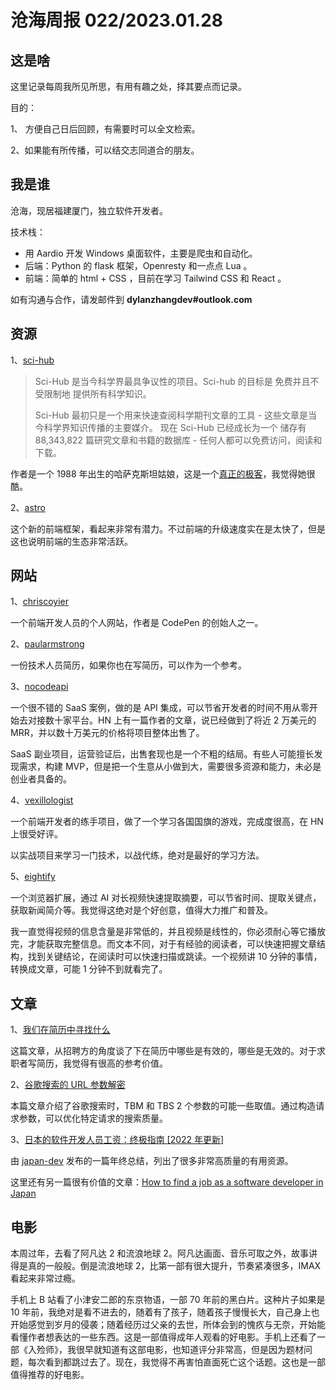 # 沧海周报 022/2023.01.28

## 这是啥

这里记录每周我所见所思，有用有趣之处，择其要点而记录。

目的：

1、 方便自己日后回顾，有需要时可以全文检索。

2、如果能有所传播，可以结交志同道合的朋友。

## 我是谁

沧海，现居福建厦门，独立软件开发者。

技术栈：

- 用 Aardio 开发 Windows 桌面软件，主要是爬虫和自动化。
- 后端：Python 的 flask 框架，Openresty 和一点点 Lua 。
- 前端：简单的 html + CSS ，目前在学习 Tailwind CSS 和 React 。

如有沟通与合作，请发邮件到 **dylanzhangdev#outlook.com**

## 资源

1、[sci-hub](https://sci-hub.ru/about)

> Sci-Hub 是当今科学界最具争议性的项目。Sci-hub 的目标是 免费并且不受限制地 提供所有科学知识。
>
> Sci-Hub 最初只是一个用来快速查阅科学期刊文章的工具 - 这些文章是当今科学界知识传播的主要媒介。 现在 Sci-Hub 已经成长为一个 储存有 88,343,822 篇研究文章和书籍的数据库 - 任何人都可以免费访问，阅读和下载。

作者是一个 1988 年出生的哈萨克斯坦姑娘，这是一个[真正的极客](https://sci-hub.ru/alexandra)，我觉得她很酷。

2、[astro](https://astro.build/)

这个新的前端框架，看起来非常有潜力。不过前端的升级速度实在是太快了，但是这也说明前端的生态非常活跃。

## 网站

1、[chriscoyier](https://chriscoyier.net/)

一个前端开发人员的个人网站，作者是 CodePen 的创始人之一。

2、[paularmstrong](https://paularmstrong.dev/resume/)

一份技术人员简历，如果你也在写简历，可以作为一个参考。

3、[nocodeapi](https://nocodeapi.com/marketplace/)

一个很不错的 SaaS 案例，做的是 API 集成，可以节省开发者的时间不用从零开始去对接数十家平台。HN 上有一篇作者的文章，说已经做到了将近 2 万美元的 MRR，并以数十万美元的价格将项目整体出售了。

SaaS 副业项目，运营验证后，出售套现也是一个不粗的结局。有些人可能擅长发现需求，构建 MVP，但是把一个生意从小做到大，需要很多资源和能力，未必是创业者具备的。

4、[vexillologist](https://billywojcicki.github.io/vexillologist/)

一个前端开发者的练手项目，做了一个学习各国国旗的游戏，完成度很高，在 HN 上很受好评。

以实战项目来学习一门技术，以战代练，绝对是最好的学习方法。

5、[eightify](https://www.eightify.app/)

一个浏览器扩展，通过 AI 对长视频快速提取摘要，可以节省时间、提取关键点，获取新闻简介等。我觉得这绝对是个好创意，值得大力推广和普及。

我一直觉得视频的信息含量是非常低的，并且视频是线性的，你必须耐心等它播放完，才能获取完整信息。而文本不同，对于有经验的阅读者，可以快速把握文章结构，找到关键结论，在阅读时可以快速扫描或跳读。一个视频讲 10 分钟的事情，转换成文章，可能 1 分钟不到就看完了。

## 文章

1、[我们在简历中寻找什么](https://huyenchip.com/2023/01/24/what-we-look-for-in-a-candidate.html)

这篇文章，从招聘方的角度谈了下在简历中哪些是有效的，哪些是无效的。对于求职者写简历，我觉得有很高的参考价值。

2、[谷歌搜索的 URL 参数解密](https://stenevang.wordpress.com/2013/02/22/google-advanced-power-search-url-request-parameters/)

本篇文章介绍了谷歌搜索时，TBM 和 TBS 2 个参数的可能一些取值。通过构造请求参数，可以优化特定请求的搜索质量。

3、[日本的软件开发人员工资：终极指南 [2022 年更新]](https://japan-dev.com/blog/software-developer-salaries-in-japan-the-ultimate-guide)

由 [japan-dev](https://japan-dev.com/) 发布的一篇年终总结，列出了很多非常高质量的有用资源。

这里还有另一篇很有价值的文章：[How to find a job as a software developer in Japan](https://japan-dev.com/blog/how-to-find-a-job-as-a-software-developer-in-japan)

## 电影

本周过年，去看了阿凡达 2 和流浪地球 2。阿凡达画面、音乐可取之外，故事讲得是真的一般般。倒是流浪地球 2，比第一部有很大提升，节奏紧凑很多，IMAX 看起来非常过瘾。

手机上 B 站看了小津安二郎的东京物语，一部 70 年前的黑白片。这种片子如果是 10 年前，我绝对是看不进去的，随着有了孩子，随着孩子慢慢长大，自己身上也开始感觉到岁月的侵袭；随着经历过父亲的去世，所体会到的愧疚与无奈，开始能看懂作者想表达的一些东西。这是一部值得成年人观看的好电影。手机上还看了一部《入殓师》，我很早就知道有这部电影，也知道评分非常高，但是因为题材问题，每次看到都跳过去了。现在，我觉得不再害怕直面死亡这个话题。这也是一部值得推荐的好电影。
